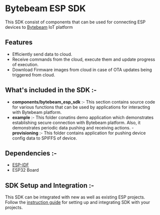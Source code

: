 # Bytebeam ESP SDK
This SDK consist of components that can be used for connecting ESP devices to [Bytebeam](https://bytebeam.io/) IoT platform

## Features
- Efficiently send data to cloud.
- Receive commands from the cloud, execute them and update progress of execution.
- Download Firmware images from cloud in case of OTA updates being triggered from cloud.

## What's included in the SDK :-

- **components/bytebeam_esp_sdk** :-  This section contains source code for various functions that can be used by applications for interacting with Bytebeam platform. 
- **example** :- This folder conatins demo application which demonstrates establishing secure connection with Bytebeam platform. Also, it demonstrates periodic data pushing and receiving actions.
-**provisioning** :- This folder contains application for pushing device config data to SPIFFS of device.

## Dependencies :-
- [ESP-IDF](https://docs.espressif.com/projects/esp-idf/en/latest/esp32/get-started/) 
- ESP32 Board

## SDK Setup and Integration :-
This SDK can be integrated with new as well as existing ESP projects. Follow the [instruction guide](https://bytebeam.io/docs/esp-idf) for setting up and integrating SDK with your projects. 

